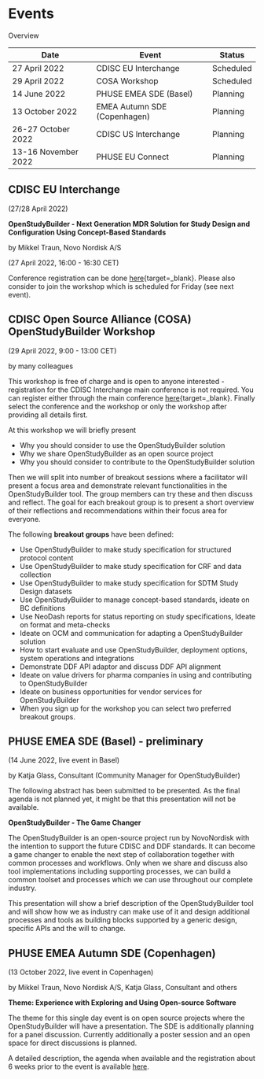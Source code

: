 # Events

Overview

Date | Event | Status 
-- | -- | -- 
27 April 2022 | CDISC EU Interchange | Scheduled 
29 April 2022 | COSA Workshop | Scheduled
14 June 2022 | PHUSE EMEA SDE (Basel) | Planning | 
13 October 2022 | EMEA Autumn SDE (Copenhagen) | Planning 
26-27 October 2022 | CDISC US Interchange |  Planning   
13-16 November 2022 | PHUSE EU Connect |  Planning 

## CDISC EU Interchange

(27/28 April 2022)

**OpenStudyBuilder - Next Generation MDR Solution for Study Design and Configuration Using Concept-Based Standards**

by Mikkel Traun, Novo Nordisk A/S

(27 April 2022, 16:00 - 16:30 CET)

Conference registration can be done [here](https://www.cdisc.org/events/interchange/2022-europe-interchange){target=_blank}. Please also consider to join the workshop which is scheduled for Friday (see next event).

## CDISC Open Source Alliance (COSA) OpenStudyBuilder Workshop

(29 April 2022, 9:00 - 13:00 CET)

by many colleagues

This workshop is free of charge and is open to anyone interested - registration for the CDISC Interchange main conference is not required. You can register either through the main conference [here](https://www.cdisc.org/events/interchange/2022-europe-interchange){target=_blank}. Finally select the conference and the workshop or only the workshop after providing all details first.

At this workshop we will briefly present

- Why you should consider to use the OpenStudyBuilder solution
- Why we share OpenStudyBuilder as an open source project
- Why you should consider to contribute to the OpenStudyBuilder solution
  
Then we will split into number of breakout sessions where a facilitator will present a focus area and demonstrate relevant functionalities in the OpenStudyBuilder tool. The group members can try these and then discuss and reflect. The goal for each breakout group is to present a short overview of their reflections and recommendations within their focus area for everyone.

The following **breakout groups** have been defined:

- Use OpenStudyBuilder to make study specification for structured protocol content
- Use OpenStudyBuilder to make study specification for CRF and data collection
- Use OpenStudyBuilder to make study specification for SDTM Study Design datasets
- Use OpenStudyBuilder to manage concept-based standards, ideate on BC definitions
- Use NeoDash reports for status reporting on study specifications, Ideate on format and meta-checks
- Ideate on OCM and communication for adapting a OpenStudyBuilder solution
- How to start evaluate and use OpenStudyBuilder, deployment options, system operations and integrations
- Demonstrate DDF API adaptor and discuss DDF API alignment
- Ideate on value drivers for pharma companies in using and contributing to OpenStudyBuilder
- Ideate on business opportunities for vendor services for OpenStudyBuilder
- When you sign up for the workshop you can select two preferred breakout groups.

## PHUSE EMEA SDE (Basel) - preliminary

(14 June 2022, live event in Basel)

by Katja Glass, Consultant (Community Manager for OpenStudyBuilder)

The following abstract has been submitted to be presented. As the final agenda is not planned yet, it might be that this presentation will not be available.

**OpenStudyBuilder - The Game Changer**

The OpenStudyBuilder is an open-source project run by NovoNordisk with the intention to support the future CDISC and DDF standards. It can become a game changer to enable the next step of collaboration together with common processes and workflows. Only when we share and discuss also tool implementations including supporting processes, we can build a common toolset and processes which we can use throughout our complete industry.

This presentation will show a brief description of the OpenStudyBuilder tool and will show how we as industry can make use of it and design additional processes and tools as building blocks supported by a generic design, specific APIs and the will to change.

## PHUSE EMEA Autumn SDE (Copenhagen)

(13 October 2022, live event in Copenhagen)

by Mikkel Traun, Novo Nordisk A/S, Katja Glass, Consultant and others

**Theme: Experience with Exploring and Using Open-source Software**

The theme for this single day event is on open source projects where the OpenStudyBuilder will have a presentation. The SDE is additionally planning for a panel discussion. Currently additionally a poster session and an open space for direct discussions is planned.

A detailed description, the agenda when available and the registration about 6 weeks prior to the event is available [here](https://www.eventsforce.net/attend/frontend/reg/tOtherPage.csp?pageID=8559&eventID=15&traceRedir=2).
